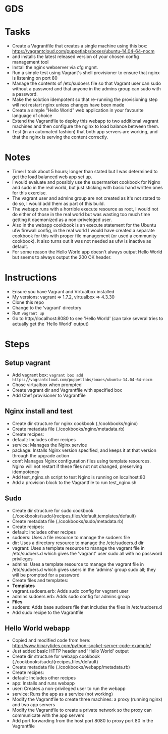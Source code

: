 # GDS

# Tasks
* Create a Vagrantfile that creates a single machine using this box: https://vagrantcloud.com/puppetlabs/boxes/ubuntu-14.04-64-nocm
* and installs the latest released version of your chosen config management tool
* Install the nginx webserver via cfg mgmt.
* Run a simple test using Vagrant's shell provisioner to ensure that nginx is listening on port 80
* Manage the contents of /etc/sudoers file so that Vagrant user can sudo without a password and that anyone in the admins group can sudo with a password.
* Make the solution idempotent so that re-running the provisioning step will not restart nginx unless changes have been made
* Create a simple "Hello World" web application in your favourite language of choice
* Extend the Vagrantfile to deploy this webapp to two additional vagrant machines and then configure the nginx to load balance between them.
* Test (in an automated fashion) that both app servers are working, and that the nginx is serving the content correctly.

# Notes
* Time: I took about 5 hours; longer than stated but I was determined to get the load balanced web app set up.
* I would evaluate and possibly use the supermarket cookbook for Nginx and sudo in the real world, but just sticking with basic hand written ones for this exercise.
* The vagrant user and admins group are not created as it's not stated to do so, I would add them as part of this build.
* The webapp runs with a horrible execute resource as root, I would not do either of those in the real world but was wasting too much time getting it daemonized as a non-priveleged user.
* Also in the webapp cookbook is an execute statement for the Ubuntu ufw firewall config, in the real world I would have created a separate cookbook for this with proper file management (or used a community cookbook). It also turns out it was not needed as ufw is inactive as default.
* For some reason the Hello World app doesn't always output Hello World but seems to always output the 200 OK header.

# Instructions
* Ensure you have Vagrant and Virtualbox installed
 * My versions: vagrant => 1.7.2, virtualbox => 4.3.30
* Clone this repo
* Change to the 'vagrant' directory
* Run `vagrant up`
* Go to http://localhost:8080 to see 'Hello World' (can take several tries to actually get the 'Hello World' output)

# Steps
## Setup vagrant
* Add vagrant box:
`vagrant box add https://vagrantcloud.com/puppetlabs/boxes/ubuntu-14.04-64-nocm`
* Chose virtualbox when prompted
* Create vagrant dir and Vagrantfile with specified box
* Add Chef provisioner to Vagrantfile

## Nginx install and test

* Create dir structure for nginx cookbook (./cookbooks/nginx)
* Create metadata file (./cookbooks/nginx/metadata.rb)
* Create recipes:
 * default: Includes other recipes
 * service: Manages the Nginx service
 * package: Installs Nginx version specified, and keeps it at that version through the upgrade action
 * conf: Manages Nginx configuration files using template resources. Nginx will not restart if these files not not changed, preserving idempotency
* Add test_nginx.sh script to test Nginx is running on localhost:80
* Add a provision block to the Vagrantfile to run test_nginx.sh

## Sudo
* Create dir structure for sudo cookbook (./cookbooks/sudo/{recipes,files/default,templates/default)
* Create metadata file (./cookbooks/sudo/metadata.rb)
* Create recipes:
 * default: Includes other recipes
 * sudoers: Uses a file resource to manage the sudoers file
 * dir: Uses a directory resource to manage the /etc/sudoers.d dir
 * vagrant: Uses a template resource to manage the vagrant file in /etc/sudoers.d which gives the 'vagrant' user sudo all with no password privileges
 * admins: Uses a template resource to manage the vagrant file in /etc/sudoers.d which gives users in the 'admins' group sudo all; they will be prompted for a password
* Create files and templates:
 * **Templates**
 *  vagrant.sudoers.erb: Adds sudo config for vagrant user
 * admins.sudoers.erb: Adds sudo config for admins group
 * **Files**
 * sudoers: Adds base sudoers file that includes the files in /etc/sudoers.d
* Add sudo recipe to the Vagrantfile

## Hello World webapp
* Copied and modified code from here: http://www.binarytides.com/python-socket-server-code-example/
 * Just added basic HTTP header and 'Hello World' output
* Create dir structure for webapp cookbook (./cookbooks/sudo/{recipes,files/default)
* Create metadata file (./cookbooks/webapp/metadata.rb)
* Create recipes:
 * default: Includes other recipes
 * app: Installs and runs webapp
 * user: Creates a non-privileged user to run the webapp
 * service: Runs the app as a service (not working)
* Modify the Vagrantfile to create three machines: a proxy (running nginx) and two app servers
* Modify the Vagrantfile to create a private network so the proxy can communicate with the app servers
* Add port forwarding from the host port 8080 to proxy port 80 in the Vagrantfile
